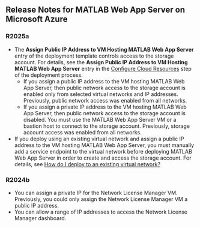 ## Release Notes for MATLAB Web App Server on Microsoft Azure

### R2025a
- The **Assign Public IP Address to VM Hosting MATLAB Web App Server** entry of the deployment template controls access to the storage account. For details, see the **Assign Public IP Address to VM Hosting MATLAB Web App Server** entry in the [Configure Cloud Resources](/releases/R2025a/README.md#step-2-configure-cloud-resources) step of the deployment process.
    - If you assign a public IP address to the VM hosting MATLAB Web App Server, then public network access to the storage account is enabled only from selected virtual networks and IP addresses. Previously, public network access was enabled from all networks.
    - If you assign a private IP address to the VM hosting MATLAB Web App Server, then public network access to the storage account is disabled. You must use the MATLAB Web App Server VM or a bastion host to connect to the storage account. Previously, storage account access was enabled from all networks.
- If you deploy using an existing virtual network and assign a public IP address to the VM hosting MATLAB Web App Server, you must manually add a service endpoint to the virtual network before deploying MATLAB Web App Server in order to create and access the storage account. For details, see [How do I deploy to an existing virtual network?](/README.md#how-do-i-deploy-to-an-existing-virtual-network)

### R2024b
- You can assign a private IP for the Network License Manager VM. Previously, you could only assign the Network License Manager VM a public IP address.
- You can allow a range of IP addresses to access the Network License Manager dashboard.

